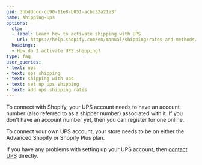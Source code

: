 ```yaml
---
gid: 3bbddccc-cc90-11e8-b051-acbc32a21e3f
name: shipping-ups
options:
  cta:
  - label: Learn how to activate shipping with UPS
    url: https://help.shopify.com/en/manual/shipping/rates-and-methods/custom-calculated-rates/ups
  headings:
  - How do I activate UPS shipping?
type: faq
user_queries:
- text: ups
- text: ups shipping
- text: shipping with ups
- text: set up ups shipping
- text: add ups shipping rates
---
```


To connect with Shopify, your UPS account needs to have an account number (also referred to as a shipper number) associated with it. If you don't have an account number yet, then you can register for one online.

To connect your own UPS account, your store needs to be on either the Advanced Shopify or Shopify Plus plan.

If you have any problems with setting up your UPS account, then [contact UPS](#who-can-i-contact-for-support) directly.
